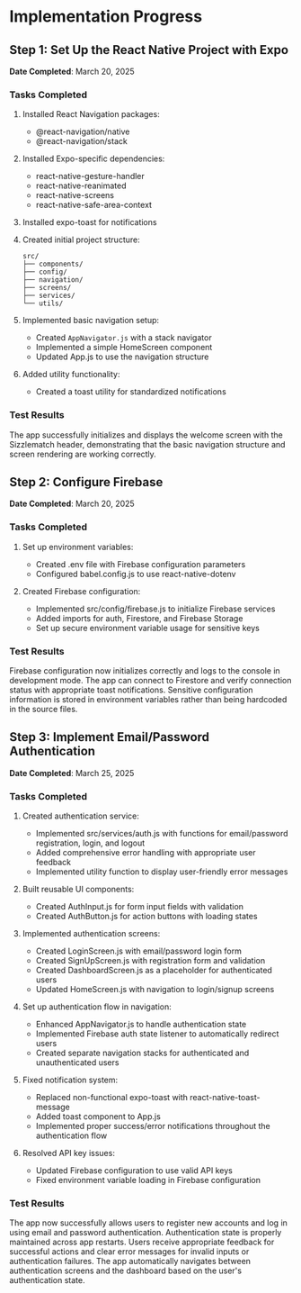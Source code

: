 # Implementation Progress

## Step 1: Set Up the React Native Project with Expo

**Date Completed**: March 20, 2025

### Tasks Completed

1. Installed React Navigation packages:
   - @react-navigation/native
   - @react-navigation/stack

2. Installed Expo-specific dependencies:
   - react-native-gesture-handler
   - react-native-reanimated
   - react-native-screens
   - react-native-safe-area-context

3. Installed expo-toast for notifications

4. Created initial project structure:
   ```
   src/
   ├── components/
   ├── config/
   ├── navigation/
   ├── screens/
   ├── services/
   └── utils/
   ```

5. Implemented basic navigation setup:
   - Created `AppNavigator.js` with a stack navigator
   - Implemented a simple HomeScreen component
   - Updated App.js to use the navigation structure

6. Added utility functionality:
   - Created a toast utility for standardized notifications

### Test Results

The app successfully initializes and displays the welcome screen with the Sizzlematch header, demonstrating that the basic navigation structure and screen rendering are working correctly.

## Step 2: Configure Firebase

**Date Completed**: March 20, 2025

### Tasks Completed

1. Set up environment variables:
   - Created .env file with Firebase configuration parameters
   - Configured babel.config.js to use react-native-dotenv 

2. Created Firebase configuration:
   - Implemented src/config/firebase.js to initialize Firebase services
   - Added imports for auth, Firestore, and Firebase Storage
   - Set up secure environment variable usage for sensitive keys

### Test Results

Firebase configuration now initializes correctly and logs to the console in development mode. The app can connect to Firestore and verify connection status with appropriate toast notifications. Sensitive configuration information is stored in environment variables rather than being hardcoded in the source files.

## Step 3: Implement Email/Password Authentication

**Date Completed**: March 25, 2025

### Tasks Completed

1. Created authentication service:
   - Implemented src/services/auth.js with functions for email/password registration, login, and logout
   - Added comprehensive error handling with appropriate user feedback
   - Implemented utility function to display user-friendly error messages

2. Built reusable UI components:
   - Created AuthInput.js for form input fields with validation
   - Created AuthButton.js for action buttons with loading states

3. Implemented authentication screens:
   - Created LoginScreen.js with email/password login form
   - Created SignUpScreen.js with registration form and validation
   - Created DashboardScreen.js as a placeholder for authenticated users
   - Updated HomeScreen.js with navigation to login/signup screens

4. Set up authentication flow in navigation:
   - Enhanced AppNavigator.js to handle authentication state
   - Implemented Firebase auth state listener to automatically redirect users
   - Created separate navigation stacks for authenticated and unauthenticated users

5. Fixed notification system:
   - Replaced non-functional expo-toast with react-native-toast-message
   - Added toast component to App.js
   - Implemented proper success/error notifications throughout the authentication flow

6. Resolved API key issues:
   - Updated Firebase configuration to use valid API keys
   - Fixed environment variable loading in Firebase configuration

### Test Results

The app now successfully allows users to register new accounts and log in using email and password authentication. Authentication state is properly maintained across app restarts. Users receive appropriate feedback for successful actions and clear error messages for invalid inputs or authentication failures. The app automatically navigates between authentication screens and the dashboard based on the user's authentication state.

